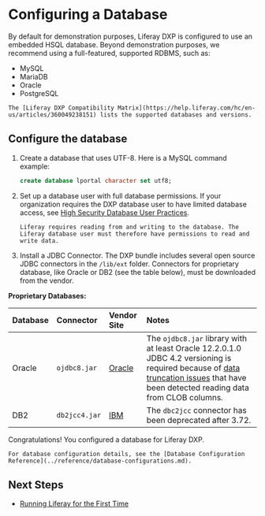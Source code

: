 # Configuring a Database

By default for demonstration purposes, Liferay DXP is configured to use an embedded HSQL database. Beyond demonstration purposes, we recommend using a full-featured, supported RDBMS, such as:

* MySQL
* MariaDB
* Oracle
* PostgreSQL

```{important}
The [Liferay DXP Compatibility Matrix](https://help.liferay.com/hc/en-us/articles/360049238151) lists the supported databases and versions.
```

## Configure the database

1. Create a database that uses UTF-8. Here is a MySQL command example:

    ```sql
    create database lportal character set utf8;
    ```

1. Set up a database user with full database permissions. If your organization requires the DXP database user to have limited database access, see [High Security Database User Practices](../reference/database-configurations.md#high-security-database-user-practices).

    ```{important}
    Liferay requires reading from and writing to the database. The Liferay database user must therefore have permissions to read and write data.
    ```

1. Install a JDBC Connector. The DXP bundle includes several open source JDBC connectors in the `/lib/ext` folder. Connectors for proprietary database, like Oracle or DB2 (see the table below), must be downloaded from the vendor.

**Proprietary Databases:**

| Database | Connector | Vendor Site | Notes |
| :------- | :-------- | :---------- | :---- |
| Oracle | `ojdbc8.jar` | [Oracle](https://www.oracle.com/index.html) | The `ojdbc8.jar` library with at least Oracle 12.2.0.1.0 JDBC 4.2 versioning is required because of [data truncation issues](https://issues.liferay.com/browse/LPS-79229) that have been detected reading data from CLOB columns. |
| DB2 | `db2jcc4.jar` | [IBM](https://www.ibm.com/) |  The `dbc2jcc` connector has been deprecated after 3.72. |

Congratulations! You configured a database for Liferay DXP.

```{note}
For database configuration details, see the [Database Configuration Reference](../reference/database-configurations.md).
```

## Next Steps

* [Running Liferay for the First Time](./running-liferay-for-the-first-time.md)
